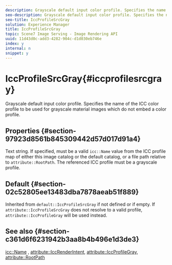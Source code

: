 ```yaml
---
description: Grayscale default input color profile. Specifies the name of the ICC color profile to be used for grayscale material images which do not embed a color profile.
seo-description: Grayscale default input color profile. Specifies the name of the ICC color profile to be used for grayscale material images which do not embed a color profile.
seo-title: IccProfileSrcGray
solution: Experience Manager
title: IccProfileSrcGray
topic: Scene7 Image Serving - Image Rendering API
uuid: 11d43d0c-add3-4282-904c-d1d030eb746e
index: y
internal: n
snippet: y
---
```


# IccProfileSrcGray{#iccprofilesrcgray}

Grayscale default input color profile. Specifies the name of the ICC color profile to be used for grayscale material images which do not embed a color profile.

## Properties {#section-97923d8561b845309442d57d017d91a4}

Text string. If specified, must be a valid `icc::Name` value from the ICC profile map of either this image catalog or the default catalog, or a file path relative to `attribute::RootPath`. The referenced ICC profile must be a grayscale profile.

## Default {#section-02c52805ee13483dba7878aeab51f889}

Inherited from `default::IccProfileSrcGray` if not defined or if empty. If `attribute::IccProfileSrcGray` does not resolve to a valid profile, `attribute::IccProfileGray` will be used instead.

## See also {#section-c361d6f6231942b3aa8b4b496e1d3de3}

[icc::Name](../../../../../ir_api/material_cat/image-rendering-api-ref/c-ir-material-catalog/c-ir-icc-profile-map-reference/r-ir-name-icc.md#reference-7a293ede360e433782575f8f6a562ac2) , [attribute::IccRenderIntent](../../../../../ir_api/material_cat/image-rendering-api-ref/c-ir-material-catalog/c-ir-attributes-reference/r-ir-iccrenderintent.md#reference-3b80b7a4c25545a593c5076f318b5c40), [attribute::IccProfileGray](../../../../../ir_api/material_cat/image-rendering-api-ref/c-ir-material-catalog/c-ir-attributes-reference/r-ir-iccprofilegray.md#reference-712f1d0dcca748df9aaf495681bb39e6), [attribute::RootPath](../../../../../ir_api/material_cat/image-rendering-api-ref/c-ir-material-catalog/c-ir-attributes-reference/r-ir-rootpath.md#reference-a4d7c96b62e14fcbad1740c702f160f3) 
